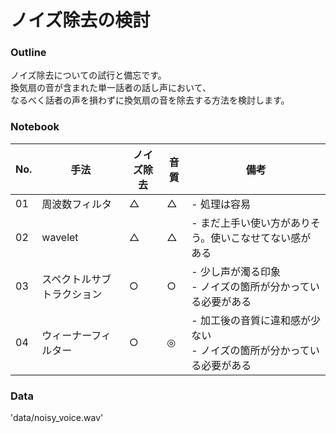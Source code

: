 # ノイズ除去の検討

### Outline
ノイズ除去についての試行と備忘です。  
換気扇の音が含まれた単一話者の話し声において、  
なるべく話者の声を損わずに換気扇の音を除去する方法を検討します。


### Notebook

| No. | 手法 | ノイズ除去 | 音質 | 備考 |
| --- | --- | --- | --- | --- |
| 01 | 周波数フィルタ           | △ | △ | - 処理は容易 |
| 02 | wavelet                | △ | △ | - まだ上手い使い方がありそう。使いこなせてない感がある |
| 03 | スペクトルサブトラクション | ○ | ○ | - 少し声が濁る印象 </br> -  ノイズの箇所が分かっている必要がある |
| 04 | ウィーナーフィルター      | ○ | ◎ | - 加工後の音質に違和感が少ない </br> - ノイズの箇所が分かっている必要がある |


### Data
'data/noisy_voice.wav'
